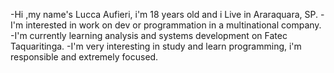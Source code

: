 -Hi ,my name's Lucca Aufieri, i'm 18 years old and i Live in Araraquara, SP.
-I'm interested in work on dev or programmation in a multinational company.
-I'm currently learning analysis and systems development on Fatec Taquaritinga.
-I'm very interesting in study and learn programming, i'm responsible and extremely focused.

<!---
aufieri/aufieri is a ✨ special ✨ repository because its `README.md` (this file) appears on your GitHub profile.
You can click the Preview link to take a look at your changes.
--->
